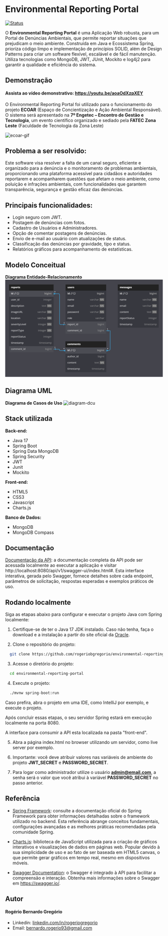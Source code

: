 # Environmental Reporting Portal
[![Status](https://img.shields.io/badge/Status-Concluído-brightgreen.svg)](https://github.com/seu-usuario/seu-projeto)

O **Environmental Reporting Portal** é uma Aplicação Web robusta, para um Portal de Denúncias Ambientais, que permite 
reportar situações que prejudicam o meio ambiente. Construída em Java e Ecossistema Spring, prioriza código limpo e implementação 
de princípios SOLID, além de Design Patterns para criar um software flexível, escalável e de fácil manutenção.
Utiliza tecnologias como MongoDB, JWT, JUnit, Mockito e log4j2 para garantir a qualidade e eficiência do sistema.

## Demonstração
#### Assista ao vídeo demonstrativo: https://youtu.be/aoaOdXzpXEY
O Environmental Reporting Portal foi utilizado para o funcionamento do projeto **ECOAR** (Espaço de Concientização e Ação
Ambiental Responsável). O sistema será apresentado na **7º Engetec – Encontro de Gestão e Tecnologia**, um evento científico 
organizado e sediado pela **FATEC Zona Leste** (Faculdade de Tecnologia da Zona Leste)

![ecoar-gif](https://github.com/rogeriobgregorio/environmental-reporting-portal/raw/main/documentation/ECOAR.gif)


## Problema a ser resolvido:
Este software visa resolver a falta de um canal seguro, eficiente e organizado para a denúncia e o monitoramento de 
problemas ambientais, proporcionando uma plataforma acessível para cidadãos e autoridades reportarem e acompanharem 
questões que afetam o meio ambiente, como poluição e infrações ambientais, com funcionalidades que garantem transparência, 
segurança e gestão eficaz das denúncias.

## Principais funcionalidades:
- Login seguro com JWT.
- Postagem de denúncias com fotos.
- Cadastro de Usuários e Administradores.
- Opção de comentar postagens de denúncias.
- Envio de e-mail ao usuário com atualizações de status.
- Classificação das denúncias por gravidade, tipo e status.
- Relatórios gráficos para acompanhamento de estatísticas.

## Modelo Conceitual

**Diagrama Entidade-Relacionamento**
![diagram-der](https://github.com/rogeriobgregorio/environmental-reporting-portal/raw/main/documentation/diagram-der.png)

## Diagrama UML

**Diagrama de Casos de Uso**
![diagram-dcu](https://github.com/rogeriobgregorio/environmental-reporting-portal/raw/main/documentation/DCU.png)

## Stack utilizada

**Back-end:**
- Java 17
- Spring Boot
- Spring Data MongoDB
- Spring Security
- JWT
- Junit
- Mockito

**Front-end:**
- HTML5
- CSS3
- Javascript
- Charts.js

**Banco de Dados:**
- MongoDB
- MongoDB Compass

## Documentação

[Documentação da API](http://localhost:8080/api/v1/swagger-ui/index.html#):
a documentação completa da API pode ser acessada localmente ao executar a aplicação e visitar http://localhost:8080/api/v1/swagger-ui/index.html#. 
Esta interface interativa, gerada pelo Swagger, fornece detalhes sobre cada endpoint, parâmetros de solicitação, respostas esperadas e exemplos práticos de uso.

## Rodando localmente

Siga as etapas abaixo para configurar e executar o projeto Java com Spring localmente:

1. Certifique-se de ter o Java 17 JDK instalado. Caso não tenha, faça o download e a instalação a partir do site oficial da [Oracle](https://oracle.com/).

2. Clone o repositório do projeto:
```bash
  git clone https://github.com/rogeriobgregorio/environmental-reporting-portal
```

3. Acesse o diretório do projeto:
```bash
  cd environmental-reporting-portal
```

4. Execute o projeto:
```bash
  ./mvnw spring-boot:run
```
Caso prefira, abra o projeto em uma IDE, como IntelliJ por exemplo, e execute o projeto.

Após concluir essas etapas, o seu servidor Spring estará em execução localmente na porta 8080.

A interface para consumir a API esta localizada na pasta "front-end".

5. Abra a página index.html no browser utilizando um servidor, como live server por exemplo.

6. Importante: você deve atribuir valores nas variáveis de ambiente do projeto **JWT_SECRET** e **PASSWORD_SECRET**.

7. Para logar como administrador utilize o usuário **admin@email.com**, a senha será o valor que você atribui à variável **PASSWORD_SECRET** no passo anterior.


## Referência

- [Spring Framework](https://spring.io/):
consulte a documentação oficial do Spring Framework para obter informações detalhadas sobre o framework utilizado no backend. 
Esta referência abrange conceitos fundamentais, configurações avançadas e as melhores práticas recomendadas pela comunidade Spring.

- [Charts.js](https://chartjs.org/): 
biblioteca de JavaScript utilizada para a criação de gráficos interativos e visualizações de dados em páginas web. Popular 
devido à sua simplicidade de uso e ao fato de ser baseada em HTML5 canvas, o que permite gerar gráficos em tempo real, mesmo em dispositivos móveis.

- [Swagger Documentation](https://swagger.io/): 
  o Swagger é integrado à API para facilitar a compreensão e interação. Obtenha mais informações sobre o Swagger em https://swagger.io/.

## Autor

#### Rogério Bernardo Gregório
- Linkedin: [linkedin.com/in/rogeriogregorio](https://linkedin.com/in/rogeriogregorio)
- Email: [bernardo.rogerio93@gmail.com](mailto:bernardo.rogerio93@gmail.com)
